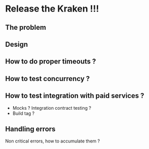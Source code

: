 # Release the Kraken !!!

## The problem

## Design

## How to do proper timeouts ?

## How to test concurrency ?

## How to test integration with paid services ?

* Mocks ? Integration contract testing ?
* Build tag ?

## Handling errors

Non critical errors, how to accumulate them ?
